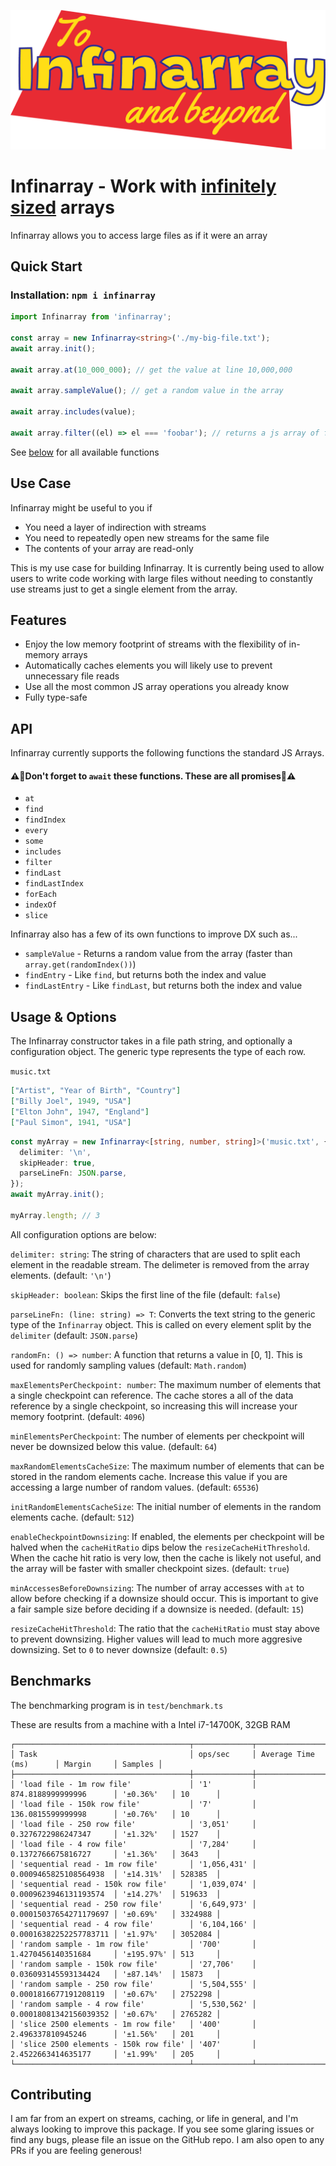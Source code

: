 ![](logo.png)

# Infinarray - Work with [infinitely sized](https://en.wikipedia.org/wiki/False_advertising#Puffing) arrays

Infinarray allows you to access large files as if it were an array

## Quick Start

### Installation: `npm i infinarray`

```typescript
import Infinarray from 'infinarray';

const array = new Infinarray<string>('./my-big-file.txt');
await array.init();

await array.at(10_000_000); // get the value at line 10,000,000

await array.sampleValue(); // get a random value in the array

await array.includes(value);

await array.filter((el) => el === 'foobar'); // returns a js array of filtered elements
```

See [below](#api) for all available functions

## Use Case

Infinarray might be useful to you if

- You need a layer of indirection with streams
- You need to repeatedly open new streams for the same file
- The contents of your array are read-only

This is my use case for building Infinarray. It is currently being used to allow users to write code working with large files without needing to constantly use streams just to get a single element from the array.

## Features

- Enjoy the low memory footprint of streams with the flexibility of in-memory arrays
- Automatically caches elements you will likely use to prevent unnecessary file reads
- Use all the most common JS array operations you already know
- Fully type-safe

## API

Infinarray currently supports the following functions the standard JS Arrays.

#### ⚠️🚨Don't forget to `await` these functions. These are all promises🚨⚠️

- `at`
- `find`
- `findIndex`
- `every`
- `some`
- `includes`
- `filter`
- `findLast`
- `findLastIndex`
- `forEach`
- `indexOf`
- `slice`

Infinarray also has a few of its own functions to improve DX such as...

- `sampleValue` - Returns a random value from the array (faster than `array.get(randomIndex())`)
- `findEntry` - Like `find`, but returns both the index and value
- `findLastEntry` - Like `findLast`, but returns both the index and value

## Usage & Options

The Infinarray constructor takes in a file path string, and optionally a configuration object. The generic type represents the type of each row.

`music.txt`

```json
["Artist", "Year of Birth", "Country"]
["Billy Joel", 1949, "USA"]
["Elton John", 1947, "England"]
["Paul Simon", 1941, "USA"]
```

```typescript
const myArray = new Infinarray<[string, number, string]>('music.txt', {
  delimiter: '\n',
  skipHeader: true,
  parseLineFn: JSON.parse,
});
await myArray.init();

myArray.length; // 3
```

All configuration options are below:

`delimiter: string`: The string of characters that are used to split each element in the readable stream. The delimeter is removed from the array elements. (default: `'\n'`)

`skipHeader: boolean`: Skips the first line of the file (default: `false`)

`parseLineFn: (line: string) => T`: Converts the text string to the generic type of the `Infinarray` object. This is called on every element split by the `delimiter` (default: `JSON.parse`)

`randomFn: () => number`: A function that returns a value in [0, 1]. This is used for randomly sampling values (default: `Math.random`)

`maxElementsPerCheckpoint: number`: The maximum number of elements that a single checkpoint can reference. The cache stores a all of the data reference by a single checkpoint, so increasing this will increase your memory footprint. (default: `4096`)

`minElementsPerCheckpoint`: The number of elements per checkpoint will never be downsized below this value. (default: `64`)

`maxRandomElementsCacheSize`: The maximum number of elements that can be stored in the random elements cache. Increase this value if you are accessing a large number of random values. (default: `65536`)

`initRandomElementsCacheSize`: The initial number of elements in the random elements cache. (default: `512`)

`enableCheckpointDownsizing`: If enabled, the elements per checkpoint will be halved when the `cacheHitRatio` dips below the `resizeCacheHitThreshold`. When the cache hit ratio is very low, then the cache is likely not useful, and the array will be faster with smaller checkpoint sizes. (default: `true`)

`minAccessesBeforeDownsizing`: The number of array accesses with `at` to allow before checking if a downsize should occur. This is important to give a fair sample size before deciding if a downsize is needed. (default: `15`)

`resizeCacheHitThreshold`: The ratio that the `cacheHitRatio` must stay above to prevent downsizing. Higher values will lead to much more aggresive downsizing. Set to `0` to never downsize (default: `0.5`)

## Benchmarks

The benchmarking program is in `test/benchmark.ts`

These are results from a machine with a Intel i7-14700K, 32GB RAM

```
┌───────────────────────────────────────┬─────────────┬────────────────────────┬────────────┬─────────┐
│ Task                                  │ ops/sec     │ Average Time (ms)      │ Margin     │ Samples │
├───────────────────────────────────────┼─────────────┼────────────────────────┼────────────┼─────────┤
│ 'load file - 1m row file'             │ '1'         │ 874.8188999999996      │ '±0.36%'   │ 10      │
│ 'load file - 150k row file'           │ '7'         │ 136.0815599999998      │ '±0.76%'   │ 10      │
│ 'load file - 250 row file'            │ '3,051'     │ 0.3276722986247347     │ '±1.32%'   │ 1527    │
│ 'load file - 4 row file'              │ '7,284'     │ 0.1372766675816727     │ '±1.36%'   │ 3643    │
│ 'sequential read - 1m row file'       │ '1,056,431' │ 0.0009465825108564938  │ '±14.31%'  │ 528385  │
│ 'sequential read - 150k row file'     │ '1,039,074' │ 0.0009623946131193574  │ '±14.27%'  │ 519633  │
│ 'sequential read - 250 row file'      │ '6,649,973' │ 0.00015037654271179697 │ '±0.69%'   │ 3324988 │
│ 'sequential read - 4 row file'        │ '6,104,166' │ 0.00016382252257783711 │ '±1.97%'   │ 3052084 │
│ 'random sample - 1m row file'         │ '700'       │ 1.4270456140351684     │ '±195.97%' │ 513     │
│ 'random sample - 150k row file'       │ '27,706'    │ 0.036093145593134424   │ '±87.14%'  │ 15873   │
│ 'random sample - 250 row file'        │ '5,504,555' │ 0.0001816677191208119  │ '±0.67%'   │ 2752298 │
│ 'random sample - 4 row file'          │ '5,530,562' │ 0.00018081342156039352 │ '±0.67%'   │ 2765282 │
│ 'slice 2500 elements - 1m row file'   │ '400'       │ 2.496337810945246      │ '±1.56%'   │ 201     │
│ 'slice 2500 elements - 150k row file' │ '407'       │ 2.4522663414635177     │ '±1.99%'   │ 205     │
└───────────────────────────────────────┴─────────────┴────────────────────────┴────────────┴─────────┘
```

## Contributing

I am far from an expert on streams, caching, or life in general, and I'm always looking to improve this package. If you see some glaring issues or find any bugs, please file an issue on the GitHub repo. I am also open to any PRs if you are feeling generous!
